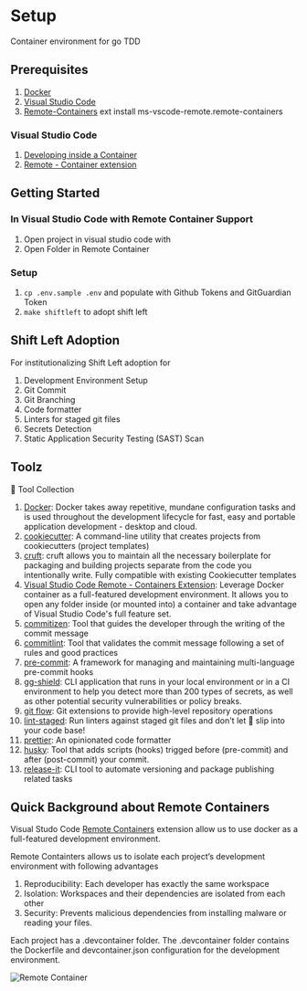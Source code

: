 # Setup

Container environment for go TDD

## Prerequisites

1.  [Docker](https://www.docker.com/)
1.  [Visual Studio Code](https://code.visualstudio.com/)
1.  [Remote-Containers](https://marketplace.visualstudio.com/items?itemName=ms-vscode-remote.remote-containers) ext install ms-vscode-remote.remote-containers

### Visual Studio Code

1. [Developing inside a Container](https://code.visualstudio.com/docs/remote/containers)
1. [Remote - Container extension](https://code.visualstudio.com/docs/remote/containers-tutorial)

## Getting Started

### In Visual Studio Code with Remote Container Support

1. Open project in visual studio code with
1. Open Folder in Remote Container

### Setup

1. `cp .env.sample .env` and populate with Github Tokens and GitGuardian Token
1. `make shiftleft` to adopt shift left

## Shift Left Adoption

For institutionalizing Shift Left adoption for

1. Development Environment Setup
1. Git Commit
1. Git Branching
1. Code formatter
1. Linters for staged git files
1. Secrets Detection
1. Static Application Security Testing (SAST) Scan

## Toolz

🚀 Tool Collection

1.  [Docker](https://www.docker.com/): Docker takes away repetitive, mundane configuration tasks and is used throughout the development lifecycle for fast, easy and portable application development - desktop and cloud.
1.  [cookiecutter](https://github.com/cookiecutter/cookiecutter): A command-line utility that creates projects from cookiecutters (project templates)
1.  [cruft](https://github.com/cruft/cruft): cruft allows you to maintain all the necessary boilerplate for packaging and building projects separate from the code you intentionally write. Fully compatible with existing Cookiecutter templates
1.  [Visual Studio Code Remote - Containers Extension](https://code.visualstudio.com/docs/remote/containers): Leverage Docker container as a full-featured development environment. It allows you to open any folder inside (or mounted into) a container and take advantage of Visual Studio Code's full feature set.
1.  [commitizen](https://github.com/commitizen/cz-cli): Tool that guides the developer through the writing of the commit message
1.  [commitlint](https://github.com/conventional-changelog/commitlint): Tool that validates the commit message following a set of rules and good practices
1.  [pre-commit](https://pre-commit.com/): A framework for managing and maintaining multi-language pre-commit hooks
1.  [gg-shield](https://github.com/GitGuardian/gg-shield): CLI application that runs in your local environment or in a CI environment to help you detect more than 200 types of secrets, as well as other potential security vulnerabilities or policy breaks.
1.  [git flow](https://github.com/nvie/gitflow): Git extensions to provide high-level repository operations
1.  [lint-staged](https://github.com/okonet/lint-staged): Run linters against staged git files and don't let :poop: slip into your code base!
1.  [prettier](https://prettier.io/): An opinionated code formatter
1.  [husky](https://github.com/typicode/husky): Tool that adds scripts (hooks) trigged before (pre-commit) and after (post-commit) your commit.
1.  [release-it](https://github.com/release-it/release-it): CLI tool to automate versioning and package publishing related tasks

## Quick Background about Remote Containers

Visual Studo Code [Remote Containers](https://marketplace.visualstudio.com/items?itemName=ms-vscode-remote.remote-containers) extension allow us to use docker as a full-featured development environment.

Remote Containters allows us to isolate each project’s development environment with following advantages

1.  Reproducibility: Each developer has exactly the same workspace
1.  Isolation: Workspaces and their dependencies are isolated from each other
1.  Security: Prevents malicious dependencies from installing malware or reading your files.

Each project has a .devcontainer folder.
The .devcontainer folder contains the Dockerfile and devcontainer.json configuration for the development environment.

![Remote Container](https://code.visualstudio.com/assets/docs/remote/containers/architecture-containers.png)
